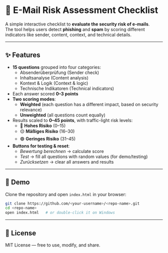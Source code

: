 # 📧 E-Mail Risk Assessment Checklist

A simple interactive checklist to **evaluate the security risk of e-mails**.  
The tool helps users detect **phishing** and **spam** by scoring different indicators like sender, content, context, and technical details.

---

## ✨ Features
- **15 questions** grouped into four categories:
  - Absenderüberprüfung (Sender check)
  - Inhaltsanalyse (Content analysis)
  - Kontext & Logik (Context & logic)
  - Technische Indikatoren (Technical indicators)
- Each answer scored **0–3 points**
- **Two scoring modes**:
  - **Weighted** (each question has a different impact, based on security relevance)
  - **Unweighted** (all questions count equally)
- Results scaled to **0–45 points**, with traffic-light risk levels:
  - 🔴 **Hohes Risiko** (0–15)
  - 🟡 **Mäßiges Risiko** (16–30)
  - 🟢 **Geringes Risiko** (31–45)
- **Buttons for testing & reset**:
  - *Bewertung berechnen* → calculate score
  - *Test* → fill all questions with random values (for demo/testing)
  - *Zurücksetzen* → clear all answers and results

---

## 🚀 Demo
Clone the repository and open `index.html` in your browser:

```bash
git clone https://github.com/<your-username>/<repo-name>.git
cd <repo-name>
open index.html   # or double-click it on Windows
```
---

## 📜 License

MIT License — free to use, modify, and share.
